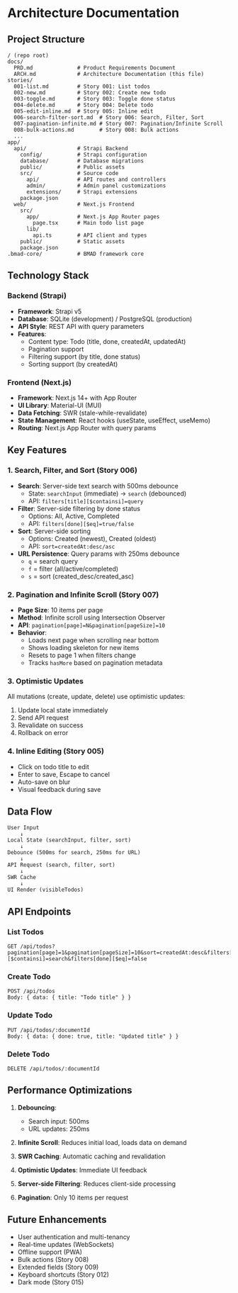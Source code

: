 # Architecture Documentation

## Project Structure

```
/ (repo root)
docs/
  PRD.md              # Product Requirements Document
  ARCH.md             # Architecture Documentation (this file)
stories/
  001-list.md         # Story 001: List todos
  002-new.md          # Story 002: Create new todo
  003-toggle.md       # Story 003: Toggle done status
  004-delete.md       # Story 004: Delete todo
  005-edit-inline.md  # Story 005: Inline edit
  006-search-filter-sort.md  # Story 006: Search, Filter, Sort
  007-pagination-infinite.md # Story 007: Pagination/Infinite Scroll
  008-bulk-actions.md        # Story 008: Bulk actions
  ...
app/
  api/                # Strapi Backend
    config/           # Strapi configuration
    database/         # Database migrations
    public/           # Public assets
    src/              # Source code
      api/            # API routes and controllers
      admin/          # Admin panel customizations
      extensions/     # Strapi extensions
    package.json
  web/                # Next.js Frontend
    src/
      app/            # Next.js App Router pages
        page.tsx      # Main todo list page
      lib/
        api.ts        # API client and types
    public/           # Static assets
    package.json
.bmad-core/           # BMAD framework core
```

## Technology Stack

### Backend (Strapi)

- **Framework**: Strapi v5
- **Database**: SQLite (development) / PostgreSQL (production)
- **API Style**: REST API with query parameters
- **Features**:
  - Content type: Todo (title, done, createdAt, updatedAt)
  - Pagination support
  - Filtering support (by title, done status)
  - Sorting support (by createdAt)

### Frontend (Next.js)

- **Framework**: Next.js 14+ with App Router
- **UI Library**: Material-UI (MUI)
- **Data Fetching**: SWR (stale-while-revalidate)
- **State Management**: React hooks (useState, useEffect, useMemo)
- **Routing**: Next.js App Router with query params

## Key Features

### 1. Search, Filter, and Sort (Story 006)

- **Search**: Server-side text search with 500ms debounce
  - State: `searchInput` (immediate) → `search` (debounced)
  - API: `filters[title][$containsi]=query`
- **Filter**: Server-side filtering by done status
  - Options: All, Active, Completed
  - API: `filters[done][$eq]=true/false`
- **Sort**: Server-side sorting
  - Options: Created (newest), Created (oldest)
  - API: `sort=createdAt:desc/asc`
- **URL Persistence**: Query params with 250ms debounce
  - `q` = search query
  - `f` = filter (all/active/completed)
  - `s` = sort (created_desc/created_asc)

### 2. Pagination and Infinite Scroll (Story 007)

- **Page Size**: 10 items per page
- **Method**: Infinite scroll using Intersection Observer
- **API**: `pagination[page]=N&pagination[pageSize]=10`
- **Behavior**:
  - Loads next page when scrolling near bottom
  - Shows loading skeleton for new items
  - Resets to page 1 when filters change
  - Tracks `hasMore` based on pagination metadata

### 3. Optimistic Updates

All mutations (create, update, delete) use optimistic updates:

1. Update local state immediately
2. Send API request
3. Revalidate on success
4. Rollback on error

### 4. Inline Editing (Story 005)

- Click on todo title to edit
- Enter to save, Escape to cancel
- Auto-save on blur
- Visual feedback during save

## Data Flow

```
User Input
    ↓
Local State (searchInput, filter, sort)
    ↓
Debounce (500ms for search, 250ms for URL)
    ↓
API Request (search, filter, sort)
    ↓
SWR Cache
    ↓
UI Render (visibleTodos)
```

## API Endpoints

### List Todos

```
GET /api/todos?pagination[page]=1&pagination[pageSize]=10&sort=createdAt:desc&filters[title][$containsi]=search&filters[done][$eq]=false
```

### Create Todo

```
POST /api/todos
Body: { data: { title: "Todo title" } }
```

### Update Todo

```
PUT /api/todos/:documentId
Body: { data: { done: true, title: "Updated title" } }
```

### Delete Todo

```
DELETE /api/todos/:documentId
```

## Performance Optimizations

1. **Debouncing**:
   - Search input: 500ms
   - URL updates: 250ms
2. **Infinite Scroll**: Reduces initial load, loads data on demand

3. **SWR Caching**: Automatic caching and revalidation

4. **Optimistic Updates**: Immediate UI feedback

5. **Server-side Filtering**: Reduces client-side processing

6. **Pagination**: Only 10 items per request

## Future Enhancements

- User authentication and multi-tenancy
- Real-time updates (WebSockets)
- Offline support (PWA)
- Bulk actions (Story 008)
- Extended fields (Story 009)
- Keyboard shortcuts (Story 012)
- Dark mode (Story 015)
